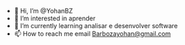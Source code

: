 - 👋 Hi, I’m @YohanBZ
- 👀 I’m interested in  aprender  
- 🌱 I’m currently learning  analisar e desenvolver software
- 📫 How to reach me email Barbozayohan@gmail.com

<!---
YohanBZ/YohanBZ is a ✨ special ✨ repository because its `README.md` (this file) appears on your GitHub profile.
You can click the Preview link to take a look at your changes.
--->
